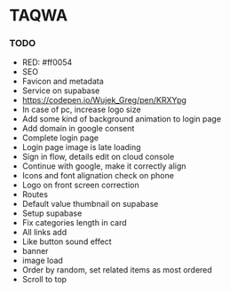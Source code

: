 # TAQWA

### TODO

- RED: #ff0054
- SEO
- Favicon and metadata
- Service on supabase
- https://codepen.io/Wujek_Greg/pen/KRXYpg
- In case of pc, increase logo size
- Add some kind of background animation to login page
- Add domain in google consent
- Complete login page
- Login page image is late loading
- Sign in flow, details edit on cloud console
- Continue with google, make it correctly align
- Icons and font alignation check on phone
- Logo on front screen correction
- Routes
- Default value thumbnail on supabase
- Setup supabase
- Fix categories length in card
- All links add
- Like button sound effect
- banner
- image load
- Order by random, set related items as most ordered
- Scroll to top
